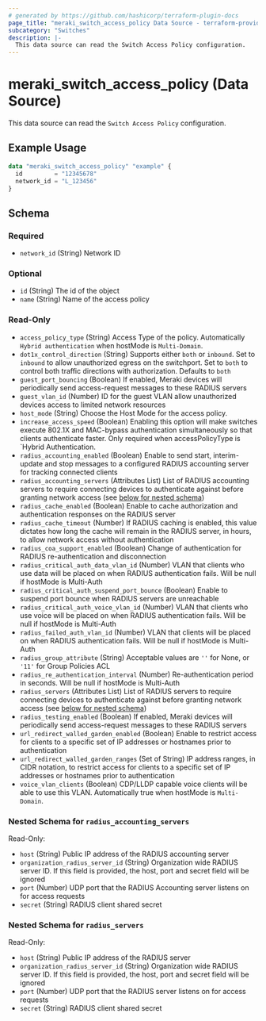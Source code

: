 ```yaml
---
# generated by https://github.com/hashicorp/terraform-plugin-docs
page_title: "meraki_switch_access_policy Data Source - terraform-provider-meraki"
subcategory: "Switches"
description: |-
  This data source can read the Switch Access Policy configuration.
---
```


# meraki_switch_access_policy (Data Source)

This data source can read the `Switch Access Policy` configuration.

## Example Usage

```terraform
data "meraki_switch_access_policy" "example" {
  id         = "12345678"
  network_id = "L_123456"
}
```

<!-- schema generated by tfplugindocs -->
## Schema

### Required

- `network_id` (String) Network ID

### Optional

- `id` (String) The id of the object
- `name` (String) Name of the access policy

### Read-Only

- `access_policy_type` (String) Access Type of the policy. Automatically `Hybrid authentication` when hostMode is `Multi-Domain`.
- `dot1x_control_direction` (String) Supports either `both` or `inbound`. Set to `inbound` to allow unauthorized egress on the switchport. Set to `both` to control both traffic directions with authorization. Defaults to `both`
- `guest_port_bouncing` (Boolean) If enabled, Meraki devices will periodically send access-request messages to these RADIUS servers
- `guest_vlan_id` (Number) ID for the guest VLAN allow unauthorized devices access to limited network resources
- `host_mode` (String) Choose the Host Mode for the access policy.
- `increase_access_speed` (Boolean) Enabling this option will make switches execute 802.1X and MAC-bypass authentication simultaneously so that clients authenticate faster. Only required when accessPolicyType is `Hybrid Authentication.
- `radius_accounting_enabled` (Boolean) Enable to send start, interim-update and stop messages to a configured RADIUS accounting server for tracking connected clients
- `radius_accounting_servers` (Attributes List) List of RADIUS accounting servers to require connecting devices to authenticate against before granting network access (see [below for nested schema](#nestedatt--radius_accounting_servers))
- `radius_cache_enabled` (Boolean) Enable to cache authorization and authentication responses on the RADIUS server
- `radius_cache_timeout` (Number) If RADIUS caching is enabled, this value dictates how long the cache will remain in the RADIUS server, in hours, to allow network access without authentication
- `radius_coa_support_enabled` (Boolean) Change of authentication for RADIUS re-authentication and disconnection
- `radius_critical_auth_data_vlan_id` (Number) VLAN that clients who use data will be placed on when RADIUS authentication fails. Will be null if hostMode is Multi-Auth
- `radius_critical_auth_suspend_port_bounce` (Boolean) Enable to suspend port bounce when RADIUS servers are unreachable
- `radius_critical_auth_voice_vlan_id` (Number) VLAN that clients who use voice will be placed on when RADIUS authentication fails. Will be null if hostMode is Multi-Auth
- `radius_failed_auth_vlan_id` (Number) VLAN that clients will be placed on when RADIUS authentication fails. Will be null if hostMode is Multi-Auth
- `radius_group_attribute` (String) Acceptable values are `''` for None, or `'11'` for Group Policies ACL
- `radius_re_authentication_interval` (Number) Re-authentication period in seconds. Will be null if hostMode is Multi-Auth
- `radius_servers` (Attributes List) List of RADIUS servers to require connecting devices to authenticate against before granting network access (see [below for nested schema](#nestedatt--radius_servers))
- `radius_testing_enabled` (Boolean) If enabled, Meraki devices will periodically send access-request messages to these RADIUS servers
- `url_redirect_walled_garden_enabled` (Boolean) Enable to restrict access for clients to a specific set of IP addresses or hostnames prior to authentication
- `url_redirect_walled_garden_ranges` (Set of String) IP address ranges, in CIDR notation, to restrict access for clients to a specific set of IP addresses or hostnames prior to authentication
- `voice_vlan_clients` (Boolean) CDP/LLDP capable voice clients will be able to use this VLAN. Automatically true when hostMode is `Multi-Domain`.

<a id="nestedatt--radius_accounting_servers"></a>
### Nested Schema for `radius_accounting_servers`

Read-Only:

- `host` (String) Public IP address of the RADIUS accounting server
- `organization_radius_server_id` (String) Organization wide RADIUS server ID. If this field is provided, the host, port and secret field will be ignored
- `port` (Number) UDP port that the RADIUS Accounting server listens on for access requests
- `secret` (String) RADIUS client shared secret


<a id="nestedatt--radius_servers"></a>
### Nested Schema for `radius_servers`

Read-Only:

- `host` (String) Public IP address of the RADIUS server
- `organization_radius_server_id` (String) Organization wide RADIUS server ID. If this field is provided, the host, port and secret field will be ignored
- `port` (Number) UDP port that the RADIUS server listens on for access requests
- `secret` (String) RADIUS client shared secret
